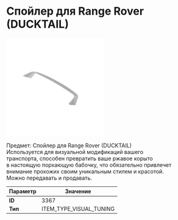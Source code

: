 # Спойлер для Range Rover (DUCKTAIL)

![Item Image](../img/3367.webp?raw=true)

Предмет: Спойлер для Range Rover (DUCKTAIL)<br>Используется для визуальной модификаций вашего<br>транспорта, способен превратить ваше ржавое корыто<br>в настоящую порхающую бабочку, что обязательно привлечет<br>внимание прохожих своим уникальным стилем и красотой.<br>Можно передавать и продавать.


| Параметр | Значение |
|----------|----------|
| **ID** | 3367 |
| **Тип** | ITEM_TYPE_VISUAL_TUNING |

